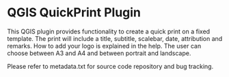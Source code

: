 QGIS QuickPrint Plugin
======================

This QGIS plugin provides functionality to create a quick print on a fixed template. 
The print will include a title, subtitle, scalebar, date, attribution and remarks. 
How to add your logo is explained in the help. 
The user can choose between A3 and A4 and between portrait and landscape.

Please refer to metadata.txt for source code repository and bug tracking.
